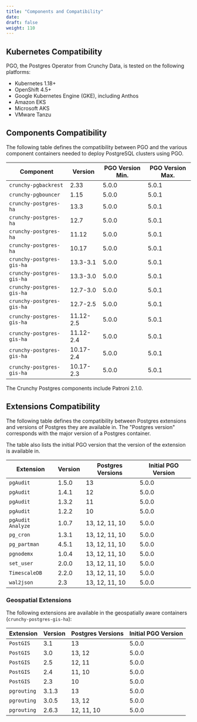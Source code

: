 ```yaml
---
title: "Components and Compatibility"
date:
draft: false
weight: 110
---
```


## Kubernetes Compatibility

PGO, the Postgres Operator from Crunchy Data, is tested on the following platforms:

- Kubernetes 1.18+
- OpenShift 4.5+
- Google Kubernetes Engine (GKE), including Anthos
- Amazon EKS
- Microsoft AKS
- VMware Tanzu

## Components Compatibility

The following table defines the compatibility between PGO and the various component containers
needed to deploy PostgreSQL clusters using PGO.

| Component | Version | PGO Version Min. | PGO Version Max. |
|-----------|---------|------------------|------------------|
| `crunchy-pgbackrest` | 2.33 | 5.0.0 | 5.0.1 |
| `crunchy-pgbouncer` | 1.15 | 5.0.0 | 5.0.1 |
| `crunchy-postgres-ha` | 13.3 | 5.0.0 | 5.0.1 |
| `crunchy-postgres-ha` | 12.7 | 5.0.0 | 5.0.1 |
| `crunchy-postgres-ha` | 11.12 | 5.0.0 | 5.0.1 |
| `crunchy-postgres-ha` | 10.17 | 5.0.0 | 5.0.1 |
| `crunchy-postgres-gis-ha` | 13.3-3.1 | 5.0.0 | 5.0.1 |
| `crunchy-postgres-gis-ha` | 13.3-3.0 | 5.0.0 | 5.0.1 |
| `crunchy-postgres-gis-ha` | 12.7-3.0 | 5.0.0 | 5.0.1 |
| `crunchy-postgres-gis-ha` | 12.7-2.5 | 5.0.0 | 5.0.1 |
| `crunchy-postgres-gis-ha` | 11.12-2.5 | 5.0.0 | 5.0.1 |
| `crunchy-postgres-gis-ha` | 11.12-2.4 | 5.0.0 | 5.0.1 |
| `crunchy-postgres-gis-ha` | 10.17-2.4 | 5.0.0 | 5.0.1 |
| `crunchy-postgres-gis-ha` | 10.17-2.3 | 5.0.0 | 5.0.1 |

The Crunchy Postgres components include Patroni 2.1.0.

## Extensions Compatibility

The following table defines the compatibility between Postgres extensions and versions of Postgres they are available in. The "Postgres version" corresponds with the major version of a Postgres container.

The table also lists the initial PGO version that the version of the extension is available in.

| Extension | Version | Postgres Versions | Initial PGO Version |
|-----------|---------|-------------------|---------------------|
| `pgAudit` | 1.5.0 | 13  | 5.0.0 |
| `pgAudit` | 1.4.1 | 12  | 5.0.0 |
| `pgAudit` | 1.3.2 | 11  | 5.0.0 |
| `pgAudit` | 1.2.2 | 10  | 5.0.0 |
| `pgAudit Analyze` | 1.0.7 | 13, 12, 11, 10  | 5.0.0 |
| `pg_cron` | 1.3.1 | 13, 12, 11, 10  | 5.0.0 |
| `pg_partman` | 4.5.1 | 13, 12, 11, 10  | 5.0.0 |
| `pgnodemx` | 1.0.4 | 13, 12, 11, 10  | 5.0.0 |
| `set_user` | 2.0.0 | 13, 12, 11, 10  | 5.0.0 |
| `TimescaleDB` | 2.2.0 | 13, 12, 11, 10  | 5.0.0 |
| `wal2json` | 2.3 | 13, 12, 11, 10 | 5.0.0 |

### Geospatial Extensions

The following extensions are available in the geospatially aware containers (`crunchy-postgres-gis-ha`):

| Extension | Version | Postgres Versions | Initial PGO Version |
|-----------|---------|-------------------|---------------------|
| `PostGIS` | 3.1 | 13  | 5.0.0 |
| `PostGIS` | 3.0 | 13, 12  | 5.0.0 |
| `PostGIS` | 2.5 | 12, 11  | 5.0.0 |
| `PostGIS` | 2.4 | 11, 10  | 5.0.0 |
| `PostGIS` | 2.3 | 10  | 5.0.0 |
| `pgrouting` | 3.1.3 | 13 | 5.0.0 |
| `pgrouting` | 3.0.5 | 13, 12 | 5.0.0 |
| `pgrouting` | 2.6.3 | 12, 11, 10 | 5.0.0 |

